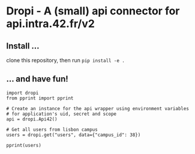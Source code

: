 # Dropi - A (small) api connector for api.intra.42.fr/v2 

## Install ...

clone this repository, then run `pip install -e .`

## ... and have fun! 

```python3
import dropi
from pprint import pprint

# Create an instance for the api wrapper using environment variables 
# for application's uid, secret and scope
api = dropi.Api42()

# Get all users from lisbon campus
users = dropi.get("users", data={"campus_id": 38})

pprint(users)
```
